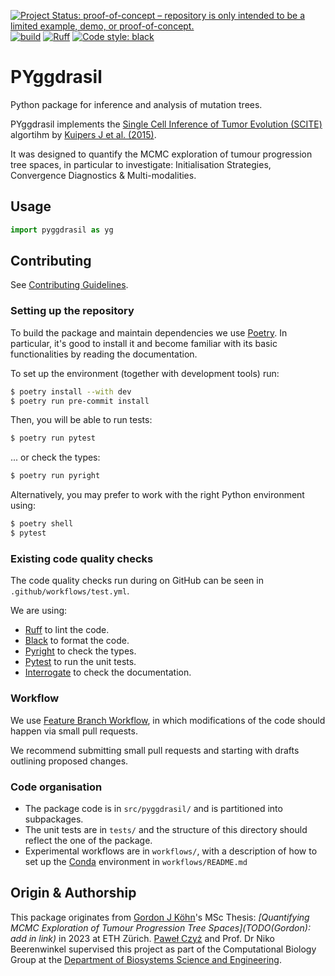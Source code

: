 [![Project Status: proof-of-concept – repository is only intended to be a limited example, demo, or proof-of-concept.](https://www.repostatus.org/badges/latest/concept.svg)](https://www.repostatus.org/#concept)
[![build](https://github.com/cbg-ethz/PYggdrasil/actions/workflows/test.yml/badge.svg)](https://github.com/cbg-ethz/PYggdrasil/actions/workflows/test.yml)
[![Ruff](https://img.shields.io/endpoint?url=https://raw.githubusercontent.com/charliermarsh/ruff/main/assets/badge/v2.json)](https://github.com/charliermarsh/ruff)
[![Code style: black](https://img.shields.io/badge/code%20style-black-000000.svg)](https://github.com/psf/black)
<!-- TODO (Gordon): Add snakefmt back in when/if fixed. See https://github.com/snakemake/snakefmt/issues/197 [![Code style: snakefmt](https://img.shields.io/badge/code%20style-snakefmt-000000.svg)](https://github.com/snakemake/snakefmt) -->

# PYggdrasil

Python package for inference and analysis of mutation trees.

PYggdrasil implements the [Single Cell Inference of Tumor Evolution (SCITE)](https://github.com/cbg-ethz/SCITE) algortihm by [Kuipers J et al. (2015)](https://pubmed.ncbi.nlm.nih.gov/29030470/).

It was designed to quantify the MCMC exploration of tumour progression tree spaces, in particular to investigate: Initialisation Strategies, Convergence Diagnostics & Multi-modalities.

## Usage

```python
import pyggdrasil as yg
```


## Contributing
See [Contributing Guidelines](https://cbg-ethz.github.io/PYggdrasil/contributing/).
### Setting up the repository

To build the package and maintain dependencies we use [Poetry](https://python-poetry.org/).
In particular, it's good to install it and become familiar with its basic functionalities by reading the documentation. 

To set up the environment (together with development tools) run:
```bash
$ poetry install --with dev
$ poetry run pre-commit install
```

Then, you will be able to run tests:
```bash
$ poetry run pytest
```
... or check the types:
```bash
$ poetry run pyright
```

Alternatively, you may prefer to work with the right Python environment using:
```bash
$ poetry shell
$ pytest
```

### Existing code quality checks
The code quality checks run during on GitHub can be seen in ``.github/workflows/test.yml``.

We are using:

  * [Ruff](https://github.com/charliermarsh/ruff) to lint the code.
  * [Black](https://github.com/psf/black) to format the code.
  * [Pyright](https://github.com/microsoft/pyright) to check the types.
  * [Pytest](https://docs.pytest.org/) to run the unit tests.
  * [Interrogate](https://interrogate.readthedocs.io/) to check the documentation.


### Workflow

We use [Feature Branch Workflow](https://www.atlassian.com/git/tutorials/comparing-workflows/feature-branch-workflow),
in which modifications of the code should happen via small pull requests.

We recommend submitting small pull requests and starting with drafts outlining proposed changes.

### Code organisation

* The package code is in ``src/pyggdrasil/`` and is partitioned into subpackages.
* The unit tests are in ``tests/`` and the structure of this directory should reflect the one of the package.
* Experimental workflows are in ``workflows/``, with a description of how to set up the [Conda](https://docs.conda.io/en/latest/) environment in ``workflows/README.md``

## Origin & Authorship
This package originates from [Gordon J Köhn](https://github.com/gordonkoehn)'s MSc Thesis: _[Quantifying MCMC Exploration of Tumour Progression Tree Spaces](TODO(Gordon): add in link)_ in 2023 at ETH Zürich.
[Paweł Czyż](https://pawel-czyz.github.io/) and Prof. Dr Niko Beerenwinkel supervised this project as part of the Computational Biology Group at the [Department of Biosystems Science and Engineering](https://www.bsse.ethz.ch/).